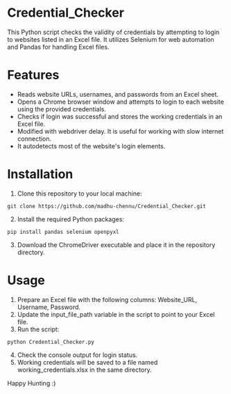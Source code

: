 # Credential_Checker
This Python script checks the validity of credentials by attempting to login to websites listed in an Excel file. It utilizes Selenium for web automation and Pandas for handling Excel files.

# Features
+ Reads website URLs, usernames, and passwords from an Excel sheet.
+ Opens a Chrome browser window and attempts to login to each website using the provided credentials.
+ Checks if login was successful and stores the working credentials in an Excel file.
+ Modified with webdriver delay. It is useful for working with slow internet connection.
+ It autodetects most of the website's login elements.

# Installation
1. Clone this repository to your local machine:
```
git clone https://github.com/madhu-chennu/Credential_Checker.git
```
2. Install the required Python packages:
```
pip install pandas selenium openpyxl
```
3. Download the ChromeDriver executable and place it in the repository directory.

# Usage
1. Prepare an Excel file with the following columns: Website_URL, Username, Password.
2. Update the input_file_path variable in the script to point to your Excel file.
3. Run the script:
```
python Credential_Checker.py
```
4. Check the console output for login status.
5. Working credentials will be saved to a file named working_credentials.xlsx in the same directory.


Happy Hunting :)
